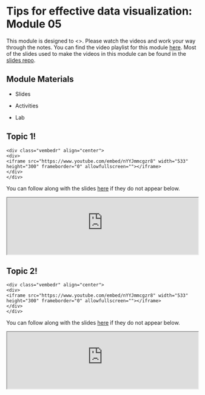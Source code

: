 


# Tips for effective data visualization: Module 05

This module is designed to <>. Please watch the videos and work your way through the notes. You can find the video playlist for this module [here](https://www.youtube.com/playlist?list=PLKrrdtYgOUYao_7t5ycK4KDXNKaY-ECup). Most of the slides used to make the videos in this module can be found in the [slides repo](https://github.com/DataScience4Psych/slides).


## Module Materials

* Slides
<!-- 
  * [Tidy data and data wrangling](https://datascience4psych.github.io/slides/u1_d05-data-wrangle/u1_d05-data-wrangle.html)
  * [Joining data from multiple sources](https://datascience4psych.github.io/slides/u1_d06-data-join/u1_d06-data-join.html)
-->  
* Activities
<!-- 
  * [Star Wars!](https://github.com/DataScience4Psych/ae-03-starwars-dataviz)
-->  
* Lab
<!-- 
	* [302-nobel-laureates]
-->  

## Topic 1!


```{=html}
<div class="vembedr" align="center">
<div>
<iframe src="https://www.youtube.com/embed/nYYJmmcgzr8" width="533" height="300" frameborder="0" allowfullscreen=""></iframe>
</div>
</div>
```

You can follow along with the slides [here](https://datascience4psych.github.io/slides/u1_d05-data-wrangle/u1_d05-data-wrangle.html) if they do not appear below.

<iframe seamless width="100%" frameborde="0" src="https://datascience4psych.github.io/slides/u1_d05-data-wrangle/u1_d05-data-wrangle.html"></iframe>


## Topic 2!


```{=html}
<div class="vembedr" align="center">
<div>
<iframe src="https://www.youtube.com/embed/nYYJmmcgzr8" width="533" height="300" frameborder="0" allowfullscreen=""></iframe>
</div>
</div>
```

You can follow along with the slides [here](https://datascience4psych.github.io/slides/u1_d06-data-join/u1_d06-data-join.html) if they do not appear below.

<iframe seamless width="100%" frameborde="0" src="https://datascience4psych.github.io/slides/u1_d06-data-join/u1_d06-data-join.html"></iframe>


<!-- 

## Activity 03: Star Wars!

<iframe seamless width="100%" frameborde="0" src="https://datascience4psych.github.io/slides/u1_d04-data-viz-2/u1_d04-data-viz-2.html#19"></iframe>

You can find the materials for the Star Wars activity [here](https://github.com/DataScience4Psych/ae-03-starwars-dataviz). The compiled version should look something like the following...

<iframe seamless width="100%" frameborde="0" src="https://datascience4psych.github.io/ae-03-starwars-dataviz/starwars.html"></iframe>
-->
